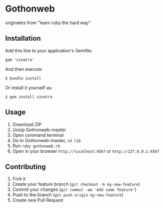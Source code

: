 # Gothonweb

originates from "learn ruby the hard way"

## Installation

Add this line to your application's Gemfile:

    gem 'sinatra'

And then execute:

    $ bundle install

Or install it yourself as:

    $ gem install sinatra

## Usage

1. Download ZIP
2. Unzip Gothonweb-master
3. Open command terminal
4. Go to Gothonweb-master, `cd lib`
5. Run `ruby gothonweb.rb`
6. Open in your browser `http://localhost:4567` or `http://127.0.0.1:4567`

## Contributing

1. Fork it
2. Create your feature branch (`git checkout -b my-new-feature`)
3. Commit your changes (`git commit -am 'Add some feature'`)
4. Push to the branch (`git push origin my-new-feature`)
5. Create new Pull Request
